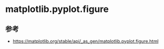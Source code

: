 # matplotlib.pyplot.figure

## 参考

- https://matplotlib.org/stable/api/_as_gen/matplotlib.pyplot.figure.html
